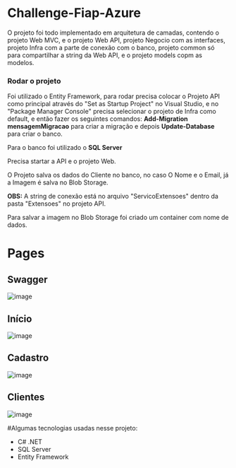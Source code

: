 # Challenge-Fiap-Azure


O projeto foi todo implementado em arquitetura de camadas, contendo o projeto Web MVC, e o projeto Web API, projeto Negocio com as interfaces, projeto Infra com a parte de conexão com o banco, projeto common só para compartilhar a string da Web API, e o projeto models copm as modelos.

### Rodar o projeto

Foi utilizado o Entity Framework, para rodar precisa colocar o Projeto API como principal através do "Set as Startup Project" no Visual Studio, e no "Package Manager Console" precisa
selecionar o projeto de Infra como default, e então fazer os seguintes comandos: **Add-Migration mensagemMigracao** para criar a migração e depois **Update-Database** para criar o banco.

Para o banco foi utilizado o **SQL Server**

Precisa startar a API e o projeto Web.

O Projeto salva os dados do Cliente no banco, no caso O Nome e o Email, já a Imagem é salva no Blob Storage.

**OBS:** A string de conexão está no arquivo "ServicoExtensoes" dentro da pasta "Extensoes" no projeto API.

Para salvar a imagem no Blob Storage foi criado um container com nome de dados.

# Pages
## Swagger
![image](https://github.com/Renangenito/Challenge-Fiap-Azure/assets/77756047/c4cbef60-8b32-404a-bd79-da658986de80)

## Início
![image](https://github.com/Renangenito/Challenge-Fiap-Azure/assets/77756047/cd5e7191-06c0-417d-9628-5a9c28f5f915)

## Cadastro
![image](https://github.com/Renangenito/Challenge-Fiap-Azure/assets/77756047/46c8a5df-8c52-4031-8331-64dada36bf8b)

## Clientes
![image](https://github.com/Renangenito/Challenge-Fiap-Azure/assets/77756047/b2cea00e-fcc4-4ebd-b84e-aba6003323e3)


#Algumas tecnologias usadas nesse projeto:
* C# .NET 
* SQL Server
* Entity Framework
